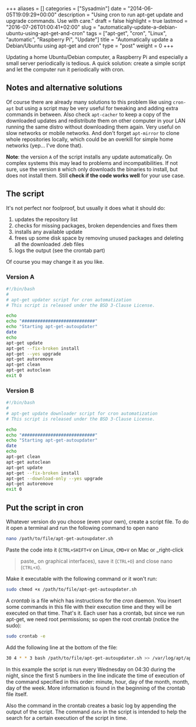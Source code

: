 +++
aliases      = []
categories   = ["Sysadmin"]
date         = "2014-06-05T19:09:29+00:00"
description  = "Using cron to run apt-get update and upgrade commands. Use with care."
draft        = false
highlight    = true
lastmod      = "2016-07-26T01:00:41+02:00"
slug         = "automatically-update-a-debian-ubuntu-using-apt-get-and-cron"
tags         = ["apt-get", "cron", "Linux", "automatic", "Raspberry Pi", "Update"]
title        = "Automatically update a Debian/Ubuntu using apt-get and cron"
type         = "post"
weight       = 0
+++


Updating a home Ubuntu/Debian computer, a Raspberry Pi and especially a small
server periodically is tedious. A quick solution: create a simple script and let
the computer run it periodically with cron.


## Notes and alternative solutions

Of course there are already many solutions to this problem like using `cron-apt`
but using a script may be very useful for tweaking and adding extra commands in
between. Also check `apt-cacher` to keep a copy of the downloaded updates and
redistribute them on other computer in your LAN running the same distro without
downloading them again. Very useful on slow networks or mobile networks. And
don't forget `apt-mirror` to clone whole repositories locally, which could be an
overkill for simple home networks (yep... I've done that).

**Note**: the version `A` of the script installs any update automatically. On
complex systems this may lead to problems and incompatibilities. If not sure,
use the version `B` which only downloads the binaries to install, but does not
install them. Still **check if the code works well** for your use case.


## The script

It's not perfect nor foolproof, but usually it does what it should do:

1. updates the repository list
2. checks for missing packages, broken dependencies and fixes them
3. installs any available update
4. frees up some disk space by removing unused packages and deleting all the
   downloaded .deb files
5. logs the output (see the crontab part)

Of course you may change it as you like.


### Version A

```bash
#!/bin/bash
#
# apt-get updater script for cron automatization
# This script is released under the BSD 3-Clause License.

echo
echo "############################"
echo "Starting apt-get-autoupdater"
date
echo
apt-get update
apt-get --fix-broken install
apt-get --yes upgrade
apt-get autoremove
apt-get clean
apt-get autoclean
exit 0
```


### Version B

```bash
#!/bin/bash
#
# apt-get update downloader script for cron automatization
# This script is released under the BSD 3-Clause License.

echo
echo "############################"
echo "Starting apt-get-autoupdater"
date
echo
apt-get clean
apt-get autoclean
apt-get update
apt-get --fix-broken install
apt-get --download-only --yes upgrade
apt-get autoremove
exit 0
```



## Put the script in cron

Whatever version do you choose (even your own), create a script file. To do it
open a terminal and run the following command to open nano

```bash
nano /path/to/file/apt-get-autoupdater.sh
```

Paste the code into it (`CTRL+SHIFT+V` on Linux, `CMD+V` on Mac or _right-click
> paste_ on graphical interfaces), save it (`CTRL+O`) and close nano (`CTRL+X`).

Make it executable with the following command or it won't run:

```bash
sudo chmod +x /path/to/file/apt-get-autoupdater.sh
```

A _crontab_ is a file which has instructions for the _cron_ daemon. You insert
some commands in this file with their execution time and they will be executed
on that time. That's it. Each user has a crontab, but since we run apt-get, we
need root permissions; so open the root crontab (notice the sudo):

```bash
sudo crontab -e
```

Add the following line at the bottom of the file:

```bash
30 4 * * 3 bash /path/to/file/apt-get-autoupdater.sh >> /var/log/apt/apt-get-autoupdater.log
```

In this example the script is run every Wednesday on 04:30 during the night,
since the first 5 numbers in the line indicate the time of execution of the
command specified in this order: minute, hour, day of the month, month, day of
the week. More information is found in the beginning of the crontab file itself.

Also the command in the crontab creates a basic log by appending the output of
the script. The command `date` in the script is intended to help the search for
a certain execution of the script in time.
